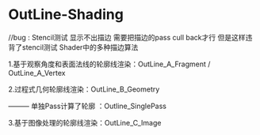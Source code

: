 # OutLine-Shading
//bug : Stencil测试 显示不出描边 需要把描边的pass cull back才行  但是这样违背了stencil测试
Shader中的多种描边算法

1.基于观察角度和表面法线的轮廓线渲染：OutLine_A_Fragment / OutLine_A_Vertex

2.过程式几何轮廓线渲染：OutLine_B_Geometry

——— 单独Pass计算了轮廓 ：Outline_SinglePass

3.基于图像处理的轮廓线渲染：OutLine_C_Image



